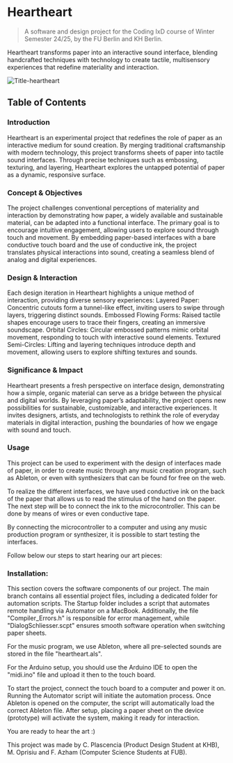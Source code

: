 # Heartheart

>A software and design project for the Coding IxD course of Winter Semester 24/25, by the FU Berlin and KH Berlin.

Heartheart transforms paper into an interactive sound interface, blending handcrafted techniques with technology to create tactile, multisensory experiences that redefine materiality and interaction.

![Title-heartheart](https://github.com/user-attachments/assets/3a12b216-b5ab-40c2-8fca-20773d36e90f)

## Table of Contents

### Introduction
Heartheart is an experimental project that redefines the role of paper as an interactive medium for sound creation. By merging traditional craftsmanship with modern technology, this project transforms sheets of paper into tactile sound interfaces. Through precise techniques such as embossing, texturing, and layering, Heartheart explores the untapped potential of paper as a dynamic, responsive surface.

### Concept & Objectives
The project challenges conventional perceptions of materiality and interaction by demonstrating how paper, a widely available and sustainable material, can be adapted into a functional interface. The primary goal is to encourage intuitive engagement, allowing users to explore sound through touch and movement. By embedding paper-based interfaces with a bare conductive touch board and the use of conductive ink, the project translates physical interactions into sound, creating a seamless blend of analog and digital experiences.

### Design & Interaction
Each design iteration in Heartheart highlights a unique method of interaction, providing diverse sensory experiences:
Layered Paper: Concentric cutouts form a tunnel-like effect, inviting users to swipe through layers, triggering distinct sounds.
Embossed Flowing Forms: Raised tactile shapes encourage users to trace their fingers, creating an immersive soundscape.
Orbital Circles: Circular embossed patterns mimic orbital movement, responding to touch with interactive sound elements.
Textured Semi-Circles: Lifting and layering techniques introduce depth and movement, allowing users to explore shifting textures and sounds.

### Significance & Impact
Heartheart presents a fresh perspective on interface design, demonstrating how a simple, organic material can serve as a bridge between the physical and digital worlds. By leveraging paper’s adaptability, the project opens new possibilities for sustainable, customizable, and interactive experiences. It invites designers, artists, and technologists to rethink the role of everyday materials in digital interaction, pushing the boundaries of how we engage with sound and touch.

### Usage
This project can be used to experiment with the design of interfaces made of paper, in order to create music through any music creation program, such as Ableton, or even with synthesizers that can be found for free on the web. 

To realize the different interfaces, we have used conductive ink on the back of the paper that allows us to read the stimulus of the hand on the paper. The next step will be to connect the ink to the microcontroller. This can be done by means of wires or even conductive tape.

By connecting the microcontroller to a computer and using any music production program or synthesizer, it is possible to start testing the interfaces.

Follow below our steps to start hearing our art pieces:

### Installation:
This section covers the software components of our project. The main branch contains all essential project files, including a dedicated folder for automation scripts. The Startup folder includes a script that automates remote handling via Automator on a MacBook. Additionally, the file "Compiler_Errors.h" is responsible for error management, while "DialogSchliesser.scpt" ensures smooth software operation when switching paper sheets.

For the music program, we use Ableton, where all pre-selected sounds are stored in the file "heartheart.als".

For the Arduino setup, you should use the Arduino IDE to open the "midi.ino" file and upload it then to the touch board.

To start the project, connect the touch board to a computer and power it on. Running the Automator script will initiate the automation process. Once Ableton is opened on the computer, the script will automatically load the correct Ableton file. After setup, placing a paper sheet on the device (prototype) will activate the system, making it ready for interaction.

You are ready to hear the art :)

This project was made by C. Plascencia (Product Design Student at KHB), M. Oprisiu and F. Azham (Computer Science Students at FUB).
